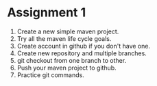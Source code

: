 # Assignment 1

1. Create a new simple maven project.
2. Try all the maven life cycle goals.
3. Create account in github if you don't have one.
4. Create new repository and multiple branches.
5. git checkout from one branch to other.
6. Push your maven project to github.
7. Practice git commands.